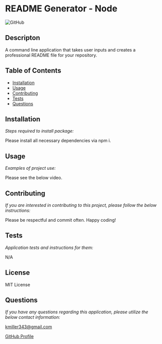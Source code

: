 
  # README Generator - Node

  ![GitHub](https://img.shields.io/github/license/k1te-m/courseWork_07_readMeGenerator)

  ## Descripton
  A command line application that takes user inputs and creates a professional README file for your repository.

  ## Table of Contents
  * [Installation](#installation)
  * [Usage](#usage)
  * [Contributing](#contributing)
  * [Tests](#tests)
  * [Questions](#questions)

  ## Installation 
    
  *Steps required to install package:* 
    
  Please install all necessary dependencies via npm i.

  ## Usage

  *Examples of project use:*

  Please see the below video. 

  ## Contributing

  *If you are interested in contributing to this project, please follow the below instructions:*

  Please be respectful and commit often. Happy coding!

  ## Tests

  *Application tests and instructions for them:*

  N/A

  ## License

  MIT License
  

  ## Questions

  *If you have any questions regarding this application, please utilize the below contact information:*

  [kmiller343@gmail.com](mailto:kmiller343@gmail.com)
  
  [GitHub Profile](https://www.github.com/k1te-m)
  